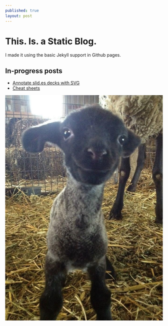 ```yaml
---
published: true
layout: post
---
```


# This. Is. a Static Blog.

I made it using the basic Jekyll support in Github pages.

## In-progress posts

 * [Annotate slid.es decks with SVG](/2013/07/09/annotate-slid-es-decks-with-svg/)
 * [Cheat sheets](/cheat/)
 
![Sheeps!](/media/4BPDhRM.jpg)

